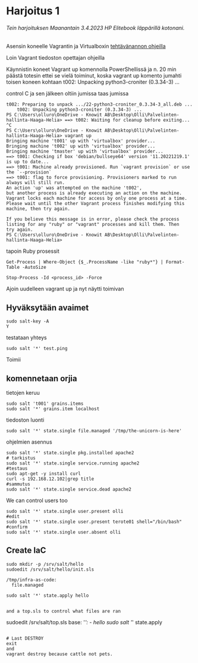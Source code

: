 # Harjoitus 1

###### Tein harjoituksen Maanantain 3.4.2023 HP Elitebook läppärillä kotonani.

Asensin koneelle Vagrantin ja Virtualboxin [tehtävänannon ohjeilla](https://terokarvinen.com/2023/palvelinten-hallinta-2023-kevat/)

Loin Vagrant tiedoston opettajan ohjeilla

Käynnistin koneet Vagrant up komennolla PowerShellissä ja n. 20 min päästä totesin ettei se vielä toiminut, koska vagrant up komento jumahti toisen koneen kohtaan t002: Unpacking python3-croniter (0.3.34-3) ...

control C ja sen jälkeen oltiin jumissa taas jumissa
```
t002: Preparing to unpack .../22-python3-croniter_0.3.34-3_all.deb ...
    t002: Unpacking python3-croniter (0.3.34-3) ...
PS C:\Users\olluro\OneDrive - Knowit AB\Desktop\Olli\Palvelinten-hallinta-Haaga-Helia> ==> t002: Waiting for cleanup before exiting...
^C
PS C:\Users\olluro\OneDrive - Knowit AB\Desktop\Olli\Palvelinten-hallinta-Haaga-Helia> vagrant up
Bringing machine 't001' up with 'virtualbox' provider...
Bringing machine 't002' up with 'virtualbox' provider...
Bringing machine 'tmaster' up with 'virtualbox' provider...
==> t001: Checking if box 'debian/bullseye64' version '11.20221219.1' is up to date...
==> t001: Machine already provisioned. Run `vagrant provision` or use the `--provision`
==> t001: flag to force provisioning. Provisioners marked to run always will still run.
An action 'up' was attempted on the machine 't002',
but another process is already executing an action on the machine.
Vagrant locks each machine for access by only one process at a time.
Please wait until the other Vagrant process finishes modifying this
machine, then try again.

If you believe this message is in error, please check the process
listing for any "ruby" or "vagrant" processes and kill them. Then
try again.
PS C:\Users\olluro\OneDrive - Knowit AB\Desktop\Olli\Palvelinten-hallinta-Haaga-Helia>
```

tapoin Ruby prosessit

```
Get-Process | Where-Object {$_.ProcessName -like "ruby*"} | Format-Table -AutoSize

Stop-Process -Id <process_id> -Force
```

Ajoin uudelleen vagrant up ja nyt näytti toimivan

## Hyväksytään avaimet
```
sudo salt-key -A
Y
```
testataan yhteys
```
sudo salt '*' test.ping
```
Toimii

## komennetaan orjia
tietojen keruu
```
sudo salt 't001' grains.items
sudo salt '*' grains.item localhost
```

tiedoston luonti
```
sudo salt '*' state.single file.managed '/tmp/the-unicorn-is-here'
``` 
ohjelmien asennus
```
sudo salt '*' state.single pkg.installed apache2
# tarkistus
sudo salt '*' state.single service.running apache2
#testaus
sudo apt-get -y install curl
curl -s 192.168.12.102|grep title
#sammutus
sudo salt '*' state.single service.dead apache2
``` 

We can control users too 
``` 
sudo salt '*' state.single user.present olli
#edit
sudo salt '*' state.single user.present terote01 shell="/bin/bash"
#confirm
sudo salt '*' state.single user.absent olli
``` 


## Create IaC
``` 
sudo mkdir -p /srv/salt/hello
sudoedit /srv/salt/hello/init.sls

/tmp/infra-as-code:
  file.managed

sudo salt '*' state.apply hello  
 

and a top.sls to control what files are ran
```
sudoedit /srv/salt/top.sls
base:
  '*':
    - hello
sudo salt '*' state.apply
```

# Last DESTROY
exit
and
vagrant destroy because cattle not pets.